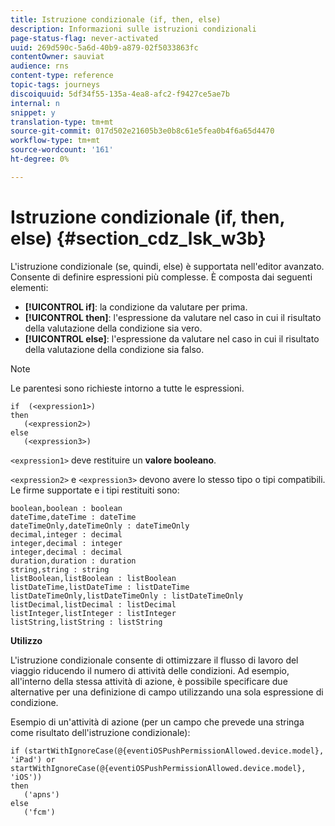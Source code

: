 ```yaml
---
title: Istruzione condizionale (if, then, else)
description: Informazioni sulle istruzioni condizionali
page-status-flag: never-activated
uuid: 269d590c-5a6d-40b9-a879-02f5033863fc
contentOwner: sauviat
audience: rns
content-type: reference
topic-tags: journeys
discoiquuid: 5df34f55-135a-4ea8-afc2-f9427ce5ae7b
internal: n
snippet: y
translation-type: tm+mt
source-git-commit: 017d502e21605b3e0b8c61e5fea0b4f6a65d4470
workflow-type: tm+mt
source-wordcount: '161'
ht-degree: 0%

---
```



# Istruzione condizionale (if, then, else) {#section_cdz_lsk_w3b}

L&#39;istruzione condizionale (se, quindi, else) è supportata nell&#39;editor avanzato. Consente di definire espressioni più complesse. È composta dai seguenti elementi:

* **[!UICONTROL if]**: la condizione da valutare per prima.
* **[!UICONTROL then]**: l&#39;espressione da valutare nel caso in cui il risultato della valutazione della condizione sia vero.
* **[!UICONTROL else]**: l&#39;espressione da valutare nel caso in cui il risultato della valutazione della condizione sia falso.

>[!NOTE]
>
>Le parentesi sono richieste intorno a tutte le espressioni.

```
if  (<expression1>)
then
   (<expression2>)
else
   (<expression3>)
```

`<expression1>` deve restituire un **valore booleano**.

`<expression2>` e `<expression3>` devono avere lo stesso tipo o tipi compatibili. Le firme supportate e i tipi restituiti sono:

```
boolean,boolean : boolean
dateTime,dateTime : dateTime
dateTimeOnly,dateTimeOnly : dateTimeOnly
decimal,integer : decimal
integer,decimal : integer
integer,decimal : decimal
duration,duration : duration
string,string : string
listBoolean,listBoolean : listBoolean
listDateTime,listDateTime : listDateTime
listDateTimeOnly,listDateTimeOnly : listDateTimeOnly
listDecimal,listDecimal : listDecimal
listInteger,listInteger : listInteger
listString,listString : listString
```

**Utilizzo**

L&#39;istruzione condizionale consente di ottimizzare il flusso di lavoro del viaggio riducendo il numero di attività delle condizioni. Ad esempio, all&#39;interno della stessa attività di azione, è possibile specificare due alternative per una definizione di campo utilizzando una sola espressione di condizione.

Esempio di un&#39;attività di azione (per un campo che prevede una stringa come risultato dell&#39;istruzione condizionale):

```
if (startWithIgnoreCase(@{eventiOSPushPermissionAllowed.device.model}, 'iPad') or startWithIgnoreCase(@{eventiOSPushPermissionAllowed.device.model}, 'iOS'))
then
   ('apns')
else
   ('fcm')
```
